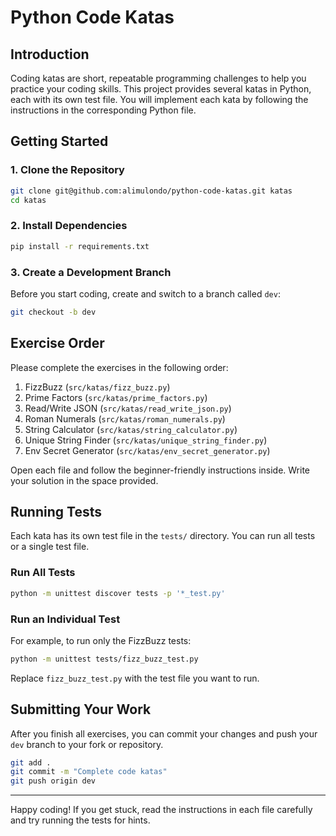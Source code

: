 # Python Code Katas

## Introduction

Coding katas are short, repeatable programming challenges to help you practice your coding skills. This project provides several katas in Python, each with its own test file. You will implement each kata by following the instructions in the corresponding Python file.

## Getting Started

### 1. Clone the Repository

```bash
git clone git@github.com:alimulondo/python-code-katas.git katas
cd katas
```

### 2. Install Dependencies

```bash
pip install -r requirements.txt
```

### 3. Create a Development Branch

Before you start coding, create and switch to a branch called `dev`:

```bash
git checkout -b dev
```

## Exercise Order

Please complete the exercises in the following order:

1. FizzBuzz (`src/katas/fizz_buzz.py`)
2. Prime Factors (`src/katas/prime_factors.py`)
3. Read/Write JSON (`src/katas/read_write_json.py`)
4. Roman Numerals (`src/katas/roman_numerals.py`)
5. String Calculator (`src/katas/string_calculator.py`)
6. Unique String Finder (`src/katas/unique_string_finder.py`)
7. Env Secret Generator (`src/katas/env_secret_generator.py`)

Open each file and follow the beginner-friendly instructions inside. Write your solution in the space provided.

## Running Tests

Each kata has its own test file in the `tests/` directory. You can run all tests or a single test file.

### Run All Tests

```bash
python -m unittest discover tests -p '*_test.py'
```

### Run an Individual Test

For example, to run only the FizzBuzz tests:

```bash
python -m unittest tests/fizz_buzz_test.py
```

Replace `fizz_buzz_test.py` with the test file you want to run.

## Submitting Your Work

After you finish all exercises, you can commit your changes and push your `dev` branch to your fork or repository.

```bash
git add .
git commit -m "Complete code katas"
git push origin dev
```

---

Happy coding! If you get stuck, read the instructions in each file carefully and try running the tests for hints.

